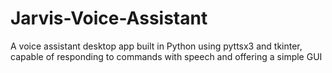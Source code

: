 # Jarvis-Voice-Assistant
A voice assistant desktop app built in Python using pyttsx3 and tkinter, capable of responding to commands with speech and offering a simple GUI

